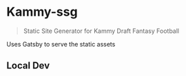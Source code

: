 # Kammy-ssg

 > Static Site Generator for Kammy Draft Fantasy Football

Uses Gatsby to serve the static assets

## Local Dev

